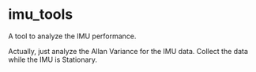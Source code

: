 # imu_tools

A tool to analyze the IMU performance.

Actually, just analyze the Allan Variance for the IMU data. Collect the data while the IMU is Stationary.
